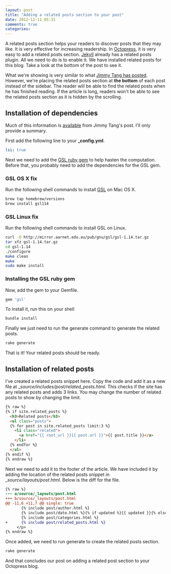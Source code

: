 ```yaml
---
layout: post
title: "Adding a related posts section to your post"
date: 2012-12-11 05:31
comments: true
categories:
---
```


A related posts section helps your readers to discover posts that they may like. It is very effective for increasing readership. In [Octopress](http://octopress.org), it is very easy to add a related posts section. [Jekyll](https://github.com/mojombo/jekyll) already has a related posts plugin. All we need to do is to enable it. We have installed related posts for this blog. Take a look at the bottom of the post to see it.

What we're showing is very similar to what [Jimmy Tang has posted](https://github.com/jcftang/octopress-relatedposts). However, we're placing the related posts section at __the bottom__ of each post instead of the sidebar. The reader will be able to find the related posts when he has finished reading. If the article is long, readers won't be able to see the related posts section as it is hidden by the scrolling.

## Installation of dependencies

Much of this information is [available](https://github.com/jcftang/octopress-relatedposts) from Jimmy Tang's post. I'll only provide a summary.

First add the following line to your <b>_config.yml</b>.

``` yml _config.yml
lsi: true
```

Next we need to add the [GSL ruby gem](https://rubygems.org/gems/gsl) to help hasten the computation. Before that, you probably need to add the dependencies for the GSL gem.

### GSL OS X fix

Run the following shell commands to install [GSL](http://www.gnu.org/software/gsl/) on Mac OS X.

``` sh
brew tap homebrew/versions
brew install gsl114
```

### GSL Linux fix

Run the following shell commands to install GSL on Linux.

``` sh
curl -O http://mirror.aarnet.edu.au/pub/gnu/gsl/gsl-1.14.tar.gz
tar xfz gsl-1.14.tar.gz
cd gsl-1.14
./configure
make clean
make
sudo make install
```

### Installing the GSL ruby gem

Now, add the gem to your Gemfile.

``` ruby Gemfile
gem 'gsl'
```

To install it, run this on your shell

``` sh
bundle install
```

Finally we just need to run the generate command to generate the related posts.

``` sh
rake generate
```

That is it! Your related posts should be ready.

## Installation of related posts

I've created a related posts snippet here. Copy the code and add it as a new file at __source/_includes/post/related_posts.html__. This checks if the site has any related posts and adds 3 links. You may change the number of related posts to show by changing the limit.

``` html source/_includes/post/related_posts.html
{% raw %}
{% if site.related_posts %}
  <h3>Related posts</h3>
  <ul class="posts">
  {% for post in site.related_posts limit:3 %}
    <li class="related">
      <a href="{{ root_url }}{{ post.url }}">{{ post.title }}</a>
    </li>
  {% endfor %}
  </ul>
{% endif %}
{% endraw %}
```

Next we need to add it to the footer of the article. We have included it by adding the location of the related posts snippet in __source/_layouts/post.html__. Below is the diff for the file.

``` diff source/_layouts/post.html
{% raw %}
--- a/source/_layouts/post.html
+++ b/source/_layouts/post.html
@@ -11,6 +11,7 @@ single: true
       {% include post/author.html %}
       {% include post/date.html %}{% if updated %}{{ updated }}{% else %}{{ time }}{% endif %}
       {% include post/categories.html %}
+      {% include post/related_posts.html %}
     </p>
{% endraw %}
```

Once added, we need to run generate to create the related posts section.

``` sh
rake generate
```

And that concludes our post on adding a related post section to your Octopress blog.

